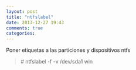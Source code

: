 ```yaml
---
layout: post
title: "ntfslabel"
date: 2013-12-27 19:43
comments: true
categories: 
---
```

Poner etiquetas a las particiones y dispositivos ntfs

>\# ntfslabel -f -v /dev/sda1 win

